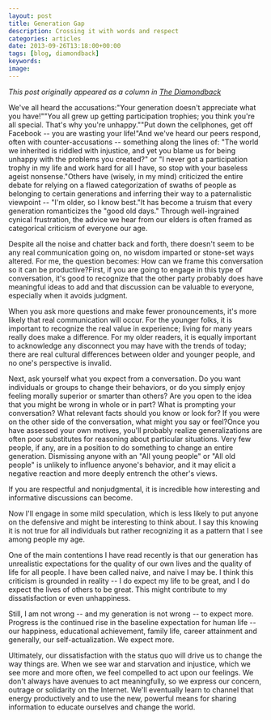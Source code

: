 ```yaml
---
layout: post
title: Generation Gap
description: Crossing it with words and respect
categories: articles
date: 2013-09-26T13:18:00+00:00
tags: [blog, diamondback]
keywords:
image:
---
```

*This post originally appeared as a column in [The Diamondback](http://www.diamondbackonline.com/opinion/article_a91f9bfc-26cf-11e3-b5b9-001a4bcf6878.html)*

We've all heard the accusations:"Your generation doesn't appreciate what you have!""You all grew up getting participation trophies; you think you're all special. That's why you're unhappy.""Put down the cellphones, get off Facebook -- you are wasting your life!"And we've heard our peers respond, often with counter-accusations -- something along the lines of: "The world we inherited is riddled with injustice, and yet you blame us for being unhappy with the problems you created?" or "I never got a participation trophy in my life and work hard for all I have, so stop with your baseless ageist nonsense."Others have (wisely, in my mind) criticized the entire debate for relying on a flawed categorization of swaths of people as belonging to certain generations and inferring their way to a paternalistic viewpoint -- "I'm older, so I know best."It has become a truism that every generation romanticizes the "good old days." Through well-ingrained cynical frustration, the advice we hear from our elders is often framed as categorical criticism of everyone our age.

Despite all the noise and chatter back and forth, there doesn't seem to be any real communication going on, no wisdom imparted or stone-set ways altered. For me, the question becomes: How can we frame this conversation so it can be productive?First, if you are going to engage in this type of conversation, it's good to recognize that the other party probably does have meaningful ideas to add and that discussion can be valuable to everyone, especially when it avoids judgment.

When you ask more questions and make fewer pronouncements, it's more likely that real communication will occur. For the younger folks, it is important to recognize the real value in experience; living for many years really does make a difference. For my older readers, it is equally important to acknowledge any disconnect you may have with the trends of today; there are real cultural differences between older and younger people, and no one's perspective is invalid.

Next, ask yourself what you expect from a conversation. Do you want individuals or groups to change their behaviors, or do you simply enjoy feeling morally superior or smarter than others? Are you open to the idea that you might be wrong in whole or in part? What is prompting your conversation? What relevant facts should you know or look for? If you were on the other side of the conversation, what might you say or feel?Once you have assessed your own motives, you'll probably realize generalizations are often poor substitutes for reasoning about particular situations. Very few people, if any, are in a position to do something to change an entire generation. Dismissing anyone with an "All young people" or "All old people" is unlikely to influence anyone's behavior, and it may elicit a negative reaction and more deeply entrench the other's views.

If you are respectful and nonjudgmental, it is incredible how interesting and informative discussions can become.

Now I'll engage in some mild speculation, which is less likely to put anyone on the defensive and might be interesting to think about. I say this knowing it is not true for all individuals but rather recognizing it as a pattern that I see among people my age.

One of the main contentions I have read recently is that our generation has unrealistic expectations for the quality of our own lives and the quality of life for all people. I have been called naive, and naive I may be. I think this criticism is grounded in reality -- I do expect my life to be great, and I do expect the lives of others to be great. This might contribute to my dissatisfaction or even unhappiness.

Still, I am not wrong -- and my generation is not wrong -- to expect more. Progress is the continued rise in the baseline expectation for human life -- our happiness, educational achievement, family life, career attainment and generally, our self-actualization. We expect more.

Ultimately, our dissatisfaction with the status quo will drive us to change the way things are. When we see war and starvation and injustice, which we see more and more often, we feel compelled to act upon our feelings. We don't always have avenues to act meaningfully, so we express our concern, outrage or solidarity on the Internet. We'll eventually learn to channel that energy productively and to use the new, powerful means for sharing information to educate ourselves and change the world.